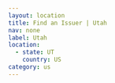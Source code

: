 ```yaml
---
layout: location
title: Find an Issuer | Utah
nav: none
label: Utah
location:
  - state: UT
    country: US
category: us
---
```

